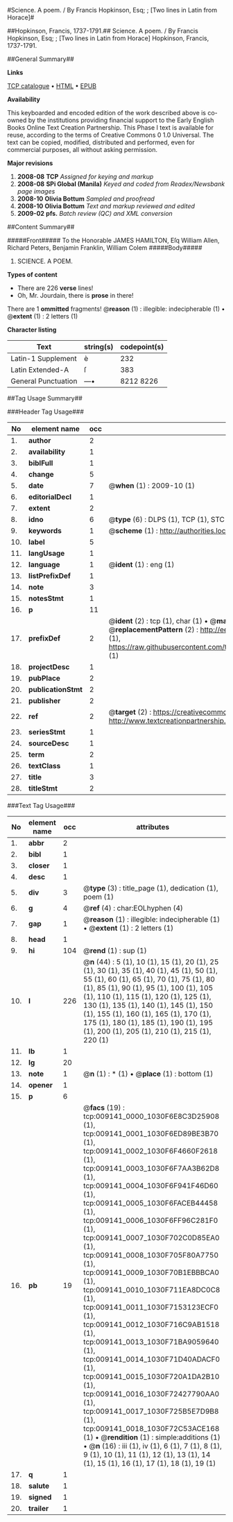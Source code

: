 #Science. A poem. / By Francis Hopkinson, Esq; ; [Two lines in Latin from Horace]#

##Hopkinson, Francis, 1737-1791.##
Science. A poem. / By Francis Hopkinson, Esq; ; [Two lines in Latin from Horace]
Hopkinson, Francis, 1737-1791.

##General Summary##

**Links**

[TCP catalogue](http://www.ota.ox.ac.uk/tcp/)  • 
[HTML](http://tei.it.ox.ac.uk/tcp/Texts-HTML/free/N07/N07171.html)  • 
[EPUB](http://tei.it.ox.ac.uk/tcp/Texts-EPUB/free/N07/N07171.epub)

**Availability**

This keyboarded and encoded edition of the
	       work described above is co-owned by the institutions
	       providing financial support to the Early English Books
	       Online Text Creation Partnership. This Phase I text is
	       available for reuse, according to the terms of Creative
	       Commons 0 1.0 Universal. The text can be copied,
	       modified, distributed and performed, even for
	       commercial purposes, all without asking permission.

**Major revisions**

1. __2008-08__ __TCP__ *Assigned for keying and markup*
1. __2008-08__ __SPi Global (Manila)__ *Keyed and coded from Readex/Newsbank page images*
1. __2008-10__ __Olivia Bottum__ *Sampled and proofread*
1. __2008-10__ __Olivia Bottum__ *Text and markup reviewed and edited*
1. __2009-02__ __pfs.__ *Batch review (QC) and XML conversion*

##Content Summary##

#####Front#####
To the Honorable JAMES HAMILTON, Eſq William Allen, Richard Peters, Benjamin Franklin, William Colem
#####Body#####

1. SCIENCE. A POEM.

**Types of content**

  * There are 226 **verse** lines!
  * Oh, Mr. Jourdain, there is **prose** in there!

There are 1 **ommitted** fragments! 
 @__reason__ (1) : illegible: indecipherable (1)  •  @__extent__ (1) : 2 letters (1)

**Character listing**


|Text|string(s)|codepoint(s)|
|---|---|---|
|Latin-1 Supplement|è|232|
|Latin Extended-A|ſ|383|
|General Punctuation|—•|8212 8226|

##Tag Usage Summary##

###Header Tag Usage###

|No|element name|occ|attributes|
|---|---|---|---|
|1.|__author__|2||
|2.|__availability__|1||
|3.|__biblFull__|1||
|4.|__change__|5||
|5.|__date__|7| @__when__ (1) : 2009-10 (1)|
|6.|__editorialDecl__|1||
|7.|__extent__|2||
|8.|__idno__|6| @__type__ (6) : DLPS (1), TCP (1), STC (1), NOTIS (1), IMAGE-SET (1), EVANS-CITATION (1)|
|9.|__keywords__|1| @__scheme__ (1) : http://authorities.loc.gov/ (1)|
|10.|__label__|5||
|11.|__langUsage__|1||
|12.|__language__|1| @__ident__ (1) : eng (1)|
|13.|__listPrefixDef__|1||
|14.|__note__|3||
|15.|__notesStmt__|1||
|16.|__p__|11||
|17.|__prefixDef__|2| @__ident__ (2) : tcp (1), char (1)  •  @__matchPattern__ (2) : ([0-9\-]+):([0-9IVX]+) (1), (.+) (1)  •  @__replacementPattern__ (2) : http://eebo.chadwyck.com/downloadtiff?vid=$1&page=$2 (1), https://raw.githubusercontent.com/textcreationpartnership/Texts/master/tcpchars.xml#$1 (1)|
|18.|__projectDesc__|1||
|19.|__pubPlace__|2||
|20.|__publicationStmt__|2||
|21.|__publisher__|2||
|22.|__ref__|2| @__target__ (2) : https://creativecommons.org/publicdomain/zero/1.0/ (1), http://www.textcreationpartnership.org/docs/. (1)|
|23.|__seriesStmt__|1||
|24.|__sourceDesc__|1||
|25.|__term__|2||
|26.|__textClass__|1||
|27.|__title__|3||
|28.|__titleStmt__|2||


###Text Tag Usage###

|No|element name|occ|attributes|
|---|---|---|---|
|1.|__abbr__|2||
|2.|__bibl__|1||
|3.|__closer__|1||
|4.|__desc__|1||
|5.|__div__|3| @__type__ (3) : title_page (1), dedication (1), poem (1)|
|6.|__g__|4| @__ref__ (4) : char:EOLhyphen (4)|
|7.|__gap__|1| @__reason__ (1) : illegible: indecipherable (1)  •  @__extent__ (1) : 2 letters (1)|
|8.|__head__|1||
|9.|__hi__|104| @__rend__ (1) : sup (1)|
|10.|__l__|226| @__n__ (44) : 5 (1), 10 (1), 15 (1), 20 (1), 25 (1), 30 (1), 35 (1), 40 (1), 45 (1), 50 (1), 55 (1), 60 (1), 65 (1), 70 (1), 75 (1), 80 (1), 85 (1), 90 (1), 95 (1), 100 (1), 105 (1), 110 (1), 115 (1), 120 (1), 125 (1), 130 (1), 135 (1), 140 (1), 145 (1), 150 (1), 155 (1), 160 (1), 165 (1), 170 (1), 175 (1), 180 (1), 185 (1), 190 (1), 195 (1), 200 (1), 205 (1), 210 (1), 215 (1), 220 (1)|
|11.|__lb__|1||
|12.|__lg__|20||
|13.|__note__|1| @__n__ (1) : * (1)  •  @__place__ (1) : bottom (1)|
|14.|__opener__|1||
|15.|__p__|6||
|16.|__pb__|19| @__facs__ (19) : tcp:009141_0000_1030F6E8C3D25908 (1), tcp:009141_0001_1030F6ED89BE3B70 (1), tcp:009141_0002_1030F6F4660F2618 (1), tcp:009141_0003_1030F6F7AA3B62D8 (1), tcp:009141_0004_1030F6F941F46D60 (1), tcp:009141_0005_1030F6FACEB44458 (1), tcp:009141_0006_1030F6FF96C281F0 (1), tcp:009141_0007_1030F702C0D85EA0 (1), tcp:009141_0008_1030F705F80A7750 (1), tcp:009141_0009_1030F70B1EBBBCA0 (1), tcp:009141_0010_1030F711EA8DC0C8 (1), tcp:009141_0011_1030F7153123ECF0 (1), tcp:009141_0012_1030F716C9AB1518 (1), tcp:009141_0013_1030F71BA9059640 (1), tcp:009141_0014_1030F71D40ADACF0 (1), tcp:009141_0015_1030F720A1DA2B10 (1), tcp:009141_0016_1030F72427790AA0 (1), tcp:009141_0017_1030F725B5E7D9B8 (1), tcp:009141_0018_1030F72C53ACE168 (1)  •  @__rendition__ (1) : simple:additions (1)  •  @__n__ (16) : iii (1), iv (1), 6 (1), 7 (1), 8 (1), 9 (1), 10 (1), 11 (1), 12 (1), 13 (1), 14 (1), 15 (1), 16 (1), 17 (1), 18 (1), 19 (1)|
|17.|__q__|1||
|18.|__salute__|1||
|19.|__signed__|1||
|20.|__trailer__|1||
